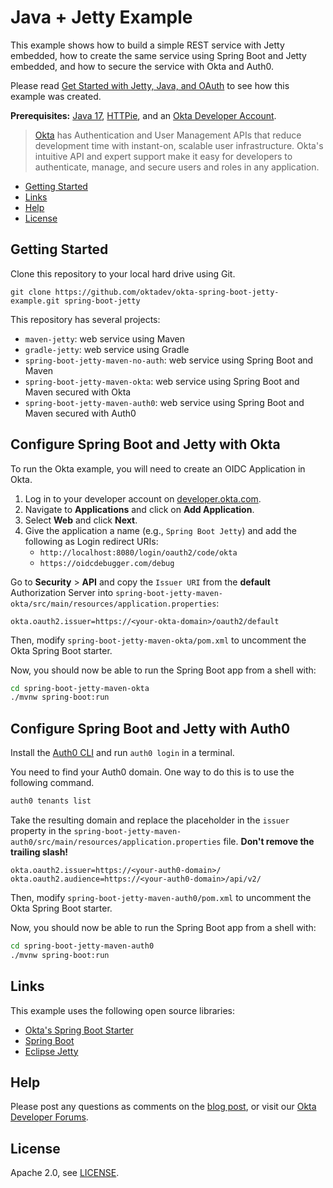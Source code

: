 # Java + Jetty Example

This example shows how to build a simple REST service with Jetty embedded, how to create the same service using Spring Boot and Jetty embedded, and how to secure the service with Okta and Auth0.

Please read [Get Started with Jetty, Java, and OAuth](https://developer.okta.com/blog/2023/04/26/java-jetty-oauth) to see how this example was created.

**Prerequisites:** [Java 17](https://sdkman.io), [HTTPie](https://httpie.org/doc#installation), and an [Okta Developer Account](https://developer.okta.com/signup).

> [Okta](https://developer.okta.com/) has Authentication and User Management APIs that reduce development time with instant-on, scalable user infrastructure. Okta's intuitive API and expert support make it easy for developers to authenticate, manage, and secure users and roles in any application.

* [Getting Started](#getting-started)
* [Links](#links)
* [Help](#help)
* [License](#license)

## Getting Started

Clone this repository to your local hard drive using Git.

```
git clone https://github.com/oktadev/okta-spring-boot-jetty-example.git spring-boot-jetty
```

This repository has several projects:

- `maven-jetty`: web service using Maven
- `gradle-jetty`: web service using Gradle
- `spring-boot-jetty-maven-no-auth`: web service using Spring Boot and Maven
- `spring-boot-jetty-maven-okta`: web service using Spring Boot and Maven secured with Okta
- `spring-boot-jetty-maven-auth0`: web service using Spring Boot and Maven secured with Auth0

## Configure Spring Boot and Jetty with Okta

To run the Okta example, you will need to create an OIDC Application in Okta. 

1. Log in to your developer account on [developer.okta.com](https://developer.okta.com).
2. Navigate to **Applications** and click on **Add Application**.
3. Select **Web** and click **Next**. 
4. Give the application a name (e.g., `Spring Boot Jetty`) and add the following as Login redirect URIs:
    * `http://localhost:8080/login/oauth2/code/okta`
    * `https://oidcdebugger.com/debug`

Go to **Security** > **API** and copy the `Issuer URI` from the **default** Authorization Server into `spring-boot-jetty-maven-okta/src/main/resources/application.properties`:

```properties
okta.oauth2.issuer=https://<your-okta-domain>/oauth2/default
```

Then, modify `spring-boot-jetty-maven-okta/pom.xml` to uncomment the Okta Spring Boot starter. 

Now, you should now be able to run the Spring Boot app from a shell with:

```bash
cd spring-boot-jetty-maven-okta
./mvnw spring-boot:run 
```

## Configure Spring Boot and Jetty with Auth0

Install the [Auth0 CLI](https://github.com/auth0/auth0-cli) and run `auth0 login` in a terminal.

You need to find your Auth0 domain. One way to do this is to use the following command.

```bash
auth0 tenants list
```

Take the resulting domain and replace the placeholder in the `issuer` property in the `spring-boot-jetty-maven-auth0/src/main/resources/application.properties` file. **Don't remove the trailing slash!**

```properties
okta.oauth2.issuer=https://<your-auth0-domain>/
okta.oauth2.audience=https://<your-auth0-domain>/api/v2/
```

Then, modify `spring-boot-jetty-maven-auth0/pom.xml` to uncomment the Okta Spring Boot starter.

Now, you should now be able to run the Spring Boot app from a shell with:

```bash
cd spring-boot-jetty-maven-auth0
./mvnw spring-boot:run 
```

## Links

This example uses the following open source libraries:

* [Okta's Spring Boot Starter](https://github.com/okta/okta-spring-boot)
* [Spring Boot](https://spring.io/projects/spring-boot)
* [Eclipse Jetty](https://www.eclipse.org/jetty/)

## Help

Please post any questions as comments on the [blog post](https://developer.okta.com/blog/2023/04/26/java-jetty-oauth), or visit our [Okta Developer Forums](https://devforum.okta.com/).

## License

Apache 2.0, see [LICENSE](LICENSE).
